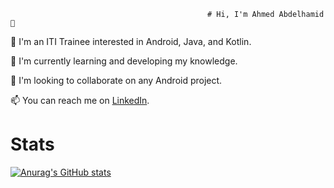                                                 # Hi, I'm Ahmed Abdelhamid 👋

🌱 I'm an ITI Trainee interested in Android, Java, and Kotlin.

🌱 I'm currently learning and developing my knowledge.

💞️ I'm looking to collaborate on any Android project.

📫 You can reach me on [LinkedIn](https://www.linkedin.com/in/ahmed-aabdelhamid/).

# Stats

[![Anurag's GitHub stats](https://github-readme-stats.vercel.app/api?username=ahmedabdelhamid399&theme=highcontrast)](https://github.com/anuraghazra/github-readme-stats)
